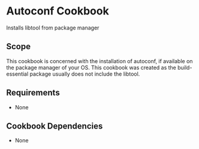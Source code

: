 Autoconf Cookbook
=================

Installs libtool from package manager

Scope
-----
This cookbook is concerned with the installation of autoconf, 
if available on the package manager of your OS. This cookbook
was created as the build-essential package usually does not
include the libtool.

Requirements
------------
- None

Cookbook Dependencies
---------------------
- None